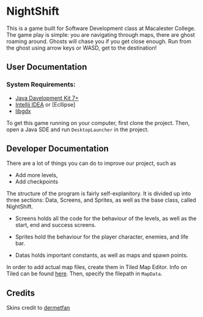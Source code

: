 # NightShift
This is a game built for Software Development class at Macalester College.
The game play is simple: you are navigating through maps, there are ghost roaming around. Ghosts will chase you if you get close enough. Run from the ghost using arrow keys or WASD, get to the destination!
## User Documentation
### System Requirements:
+ [Java Davelopment Kit 7+](http://www.oracle.com/technetwork/java/javase/downloads/index-jsp-138363.html)
+ [Intellij IDEA](https://www.jetbrains.com/idea/) or [Ecllipse]
+ [libgdx](https://github.com/libgdx/libgdx/wiki/Project-Setup-Gradle)

To get this game running on your computer, first clone the project. Then, open a Java SDE and run ```DesktopLauncher``` in the project.

## Developer Documentation
There are a lot of things you can do to improve our project, such as
+ Add more levels,
+ Add checkpoints

The structure of the program is fairly self-explanitory. It is divided up into three sections: Data, Screens, and Sprites, as well as the base class, called NightShift. 

+ Screens holds all the code for the behaviour of the levels, as well as the start, end and success screens. 

+ Sprites hold the behaviour for the player character, enemies, and life bar. 

+ Datas holds important constants, as well as maps and spawn points. 

In order to add actual map files, create them in Tiled Map Editor. Info on Tiled can be found [here](
http://www.gamefromscratch.com/post/2014/04/15/A-quick-look-at-Tiled-An-open-source-2D-level-editor.aspx). Then, specify the filepath in ```MapData```.



## Credits
Skins credit to [dermetfan](https://bitbucket.org/dermetfan/libgdx-utils/wiki/Home)
